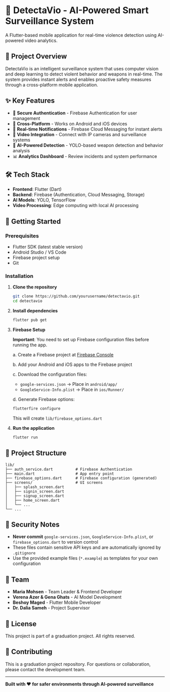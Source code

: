 # 🚨 DetectaVio - AI-Powered Smart Surveillance System

A Flutter-based mobile application for real-time violence detection using AI-powered video analytics.

## 🎯 Project Overview

DetectaVio is an intelligent surveillance system that uses computer vision and deep learning to detect violent behavior and weapons in real-time. The system provides instant alerts and enables proactive safety measures through a cross-platform mobile application.

## ✨ Key Features

- 🔐 **Secure Authentication** - Firebase Authentication for user management
- 📱 **Cross-Platform** - Works on Android and iOS devices
- 🔔 **Real-time Notifications** - Firebase Cloud Messaging for instant alerts
- 🎥 **Video Integration** - Connect with IP cameras and surveillance systems
- 🧠 **AI-Powered Detection** - YOLO-based weapon detection and behavior analysis
- 📊 **Analytics Dashboard** - Review incidents and system performance

## 🛠 Tech Stack

- **Frontend**: Flutter (Dart)
- **Backend**: Firebase (Authentication, Cloud Messaging, Storage)
- **AI Models**: YOLO, TensorFlow
- **Video Processing**: Edge computing with local AI processing

## 🚀 Getting Started

### Prerequisites

- Flutter SDK (latest stable version)
- Android Studio / VS Code
- Firebase project setup
- Git

### Installation

1. **Clone the repository**
   ```bash
   git clone https://github.com/yourusername/detectavio.git
   cd detectavio
   ```

2. **Install dependencies**
   ```bash
   flutter pub get
   ```

3. **Firebase Setup**
   
   **Important**: You need to set up Firebase configuration files before running the app.
   
   a. Create a Firebase project at [Firebase Console](https://console.firebase.google.com/)
   
   b. Add your Android and iOS apps to the Firebase project
   
   c. Download the configuration files:
      - `google-services.json` → Place in `android/app/`
      - `GoogleService-Info.plist` → Place in `ios/Runner/`
   
   d. Generate Firebase options:
      ```bash
      flutterfire configure
      ```
      This will create `lib/firebase_options.dart`

4. **Run the application**
   ```bash
   flutter run
   ```

## 📁 Project Structure

```
lib/
├── auth_service.dart          # Firebase Authentication
├── main.dart                  # App entry point
├── firebase_options.dart      # Firebase configuration (generated)
├── screens/                   # UI screens
│   ├── splash_screen.dart
│   ├── signin_screen.dart
│   ├── signup_screen.dart
│   ├── home_screen.dart
│   └── ...
└── ...
```

## 🔐 Security Notes

- **Never commit** `google-services.json`, `GoogleService-Info.plist`, or `firebase_options.dart` to version control
- These files contain sensitive API keys and are automatically ignored by `.gitignore`
- Use the provided example files (`*.example`) as templates for your own configuration

## 👥 Team

- **Maria Mohsen** - Team Leader & Frontend Developer
- **Verena Azer & Gena Ghats** - AI Model Development
- **Beshoy Maged** - Flutter Mobile Developer
- **Dr. Dalia Sameh** - Project Supervisor

## 📄 License

This project is part of a graduation project. All rights reserved.

## 🤝 Contributing

This is a graduation project repository. For questions or collaboration, please contact the development team.

---

**Built with ❤️ for safer environments through AI-powered surveillance**
